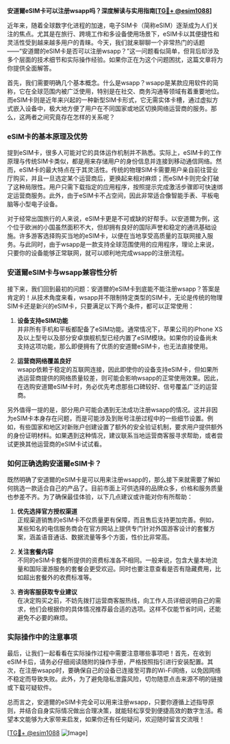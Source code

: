 **安道爾eSIM卡可以注册wsapp吗？深度解读与实用指南[[TG💪+ @esim1088](https://t.me/s/esim1088)]**

近年来，随着全球数字化进程的加速，电子SIM卡（简称eSIM）逐渐成为人们关注的焦点。尤其是在旅行、跨境工作和多设备使用场景下，eSIM卡以其便捷性和灵活性受到越来越多用户的青睐。今天，我们就来聊聊一个非常热门的话题——“安道爾的eSIM卡是否可以注册wsapp？”这一问题看似简单，但背后却涉及多个层面的技术细节和实际操作经验。如果你正在为这个问题困扰，这篇文章将为你提供全面解答。

首先，我们需要明确几个基本概念。什么是wsapp？wsapp是某款应用软件的简称，它在全球范围内被广泛使用，特别是在社交、商务沟通等领域有着重要地位。而eSIM卡则是近年来兴起的一种新型SIM卡形式，它无需实体卡槽，通过虚拟方式嵌入设备中，极大地方便了用户在不同国家或地区切换网络运营商的服务。那么，这两者之间究竟存在怎样的关系呢？

### eSIM卡的基本原理及优势

提到eSIM卡，很多人可能对它的具体运作机制并不熟悉。实际上，eSIM卡的工作原理与传统SIM卡类似，都是用来存储用户的身份信息并连接到移动通信网络。然而，eSIM卡的最大特点在于其灵活性。传统的物理SIM卡需要用户亲自前往营业厅购买，并且一旦选定某个运营商后，更换起来相对麻烦；而eSIM卡则完全打破了这种局限性。用户只需下载指定的应用程序，按照提示完成激活步骤即可快速绑定运营商服务。此外，由于eSIM卡不占空间，因此非常适合像智能手表、平板电脑等小型电子设备。

对于经常出国旅行的人来说，eSIM卡更是不可或缺的好帮手。以安道爾为例，这个位于欧洲的小国虽然面积不大，但却拥有良好的国际声誉和稳定的通讯基础设施。许多游客选择购买当地的eSIM卡，以便在当地享受高质量的互联网接入服务。与此同时，由于wsapp是一款支持全球范围使用的应用程序，理论上来说，只要你的设备能够正常联网，就可以顺利地完成wsapp的注册流程。

### 安道爾eSIM卡与wsapp兼容性分析

接下来，我们回到最初的问题：安道爾的eSIM卡到底能不能注册wsapp？答案是肯定的！从技术角度来看，wsapp并不限制特定类型的SIM卡，无论是传统的物理SIM卡还是新兴的eSIM卡，只要满足以下两个条件，都可以正常使用：

1. **设备支持eSIM功能**  
   并非所有手机和平板都配备了eSIM功能。通常情况下，苹果公司的iPhone XS及以上型号以及部分安卓旗舰机型已经内置了eSIM模块。如果你的设备尚未支持这项功能，那么即便拥有了优质的安道爾eSIM卡，也无法直接使用。

2. **运营商网络覆盖良好**  
 wsapp依赖于稳定的互联网连接，因此即使你的设备支持eSIM卡，但如果所选运营商提供的网络质量较差，则可能会影响wsapp的正常使用效果。因此，在选购安道爾eSIM卡时，务必优先考虑那些口碑较好、信号覆盖广泛的运营商。

另外值得一提的是，部分用户可能会遇到无法成功注册wsapp的情况。这并非因为eSIM卡本身存在问题，而是可能涉及到账号注册过程中的一些细节设置。例如，有些国家和地区对新账户创建设置了额外的安全验证机制，要求用户提供额外的身份证明材料。如果遇到这种情况，建议联系当地运营商客服寻求帮助，或者尝试更换其他运营商的eSIM卡试试看。

### 如何正确选购安道爾eSIM卡？

既然明确了安道爾的eSIM卡是可以用来注册wsapp的，那么接下来就需要了解如何挑选一款适合自己的产品了。目前市面上可供选择的品牌众多，价格和服务质量也参差不齐。为了确保最佳体验，以下几点建议或许能对你有所帮助：

1. **优先选择官方授权渠道**  
   正规渠道销售的eSIM卡不仅质量更有保障，而且售后支持更加完善。例如，某些知名的电信服务商会在官方网站上提供专门针对外国游客设计的套餐方案，涵盖语音通话、数据流量等多个方面，性价比非常高。

2. **关注套餐内容**  
 不同的eSIM卡套餐所提供的资费标准各不相同。一般来说，包含大量本地流量和国际漫游服务的套餐会更受欢迎。同时也要注意查看是否有隐藏费用，比如超出套餐外的收费标准等。

3. **咨询客服获取专业建议**  
 在决定购买之前，不妨先拨打运营商客服热线，向工作人员详细说明自己的需求，他们会根据你的具体情况推荐最合适的选项。这样不仅能节省时间，还能避免不必要的麻烦。

### 实际操作中的注意事项

最后，让我们一起看看在实际操作过程中需要注意哪些事项吧！首先，在收到eSIM卡后，请务必仔细阅读随附的操作手册，严格按照指引进行安装配置。其次，在注册wsapp时，要确保自己的设备已连接至可靠的Wi-Fi网络，以免因网络不稳定而导致失败。此外，为了避免隐私泄露风险，切勿随意点击来源不明的链接或下载可疑软件。

总而言之，安道爾的eSIM卡完全可以用来注册wsapp，只要你遵循上述指导原则，并结合自身实际情况做出合理决策，就能轻松享受到便捷高效的数字生活。希望本文能够为大家带来启发，如果你还有任何疑问，欢迎随时留言交流哦！

[[TG💪+ @esim1088](https://t.me/s/esim1088) ![Image](https://i.postimg.cc/4NQfJmqS/Snipaste-2025-05-13-00-14-12.png)]